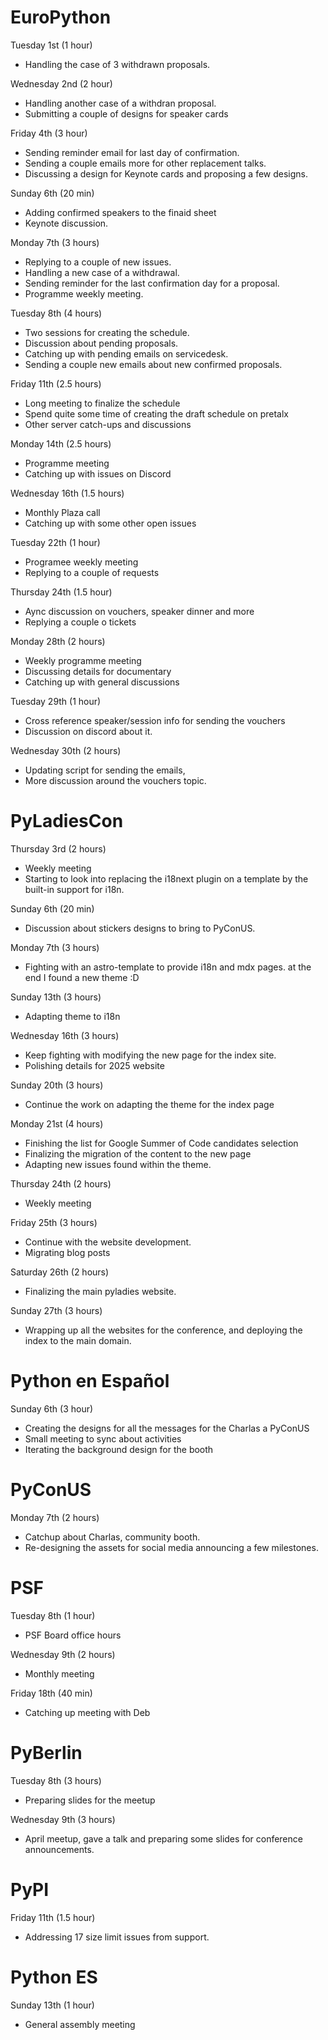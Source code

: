 # EuroPython

Tuesday 1st (1 hour)

- Handling the case of 3 withdrawn proposals.

Wednesday 2nd (2 hour)

- Handling another case of a withdran proposal.
- Submitting a couple of designs for speaker cards

Friday 4th (3 hour)

- Sending reminder email for last day of confirmation.
- Sending a couple emails more for other replacement talks.
- Discussing a design for Keynote cards and proposing a few designs.

Sunday 6th (20 min)

- Adding confirmed speakers to the finaid sheet
- Keynote discussion.

Monday 7th (3 hours)

- Replying to a couple of new issues.
- Handling a new case of a withdrawal.
- Sending reminder for the last confirmation day for a proposal.
- Programme weekly meeting.

Tuesday 8th (4 hours)

- Two sessions for creating the schedule.
- Discussion about pending proposals.
- Catching up with pending emails on servicedesk.
- Sending a couple new emails about new confirmed proposals.

Friday 11th (2.5 hours)

* Long meeting to finalize the schedule
* Spend quite some time of creating the draft schedule on pretalx
* Other server catch-ups and discussions

Monday 14th (2.5 hours)

* Programme meeting
* Catching up with issues on Discord

Wednesday 16th (1.5 hours)

* Monthly Plaza call
* Catching up with some other open issues

Tuesday 22th (1 hour)

* Programee weekly meeting
* Replying to a couple of requests

Thursday 24th (1.5 hour)

* Aync discussion on vouchers, speaker dinner and more
* Replying a couple o tickets

Monday 28th (2 hours)

* Weekly programme meeting
* Discussing details for documentary
* Catching up with general discussions

Tuesday 29th (1 hour)

* Cross reference speaker/session info for sending the vouchers
* Discussion on discord about it.

Wednesday 30th (2 hours)

* Updating script for sending the emails,
* More discussion around the vouchers topic.

# PyLadiesCon

Thursday 3rd (2 hours)

- Weekly meeting
- Starting to look into replacing the i18next plugin on a template
  by the built-in support for i18n.

Sunday 6th (20 min)

- Discussion about stickers designs to bring to PyConUS.

Monday 7th (3 hours)

- Fighting with an astro-template to provide i18n and mdx pages.
  at the end I found a new theme :D

Sunday 13th (3 hours)

- Adapting theme to i18n

Wednesday 16th (3 hours)

- Keep fighting with modifying the new page for the index site.
- Polishing details for 2025 website

Sunday 20th (3 hours)

- Continue the work on adapting the theme for the index page

Monday 21st (4 hours)

- Finishing the list for Google Summer of Code candidates selection
- Finalizing the migration of the content to the new page
- Adapting new issues found within the theme.

Thursday 24th (2 hours)

* Weekly meeting

Friday 25th (3 hours)

* Continue with the website development.
* Migrating blog posts

Saturday 26th (2 hours)

* Finalizing the main pyladies website.

Sunday 27th (3 hours)

* Wrapping up all the websites for the conference, and deploying the index to
    the main domain.

# Python en Español

Sunday 6th (3 hour)

- Creating the designs for all the messages for the Charlas a PyConUS
- Small meeting to sync about activities
- Iterating the background design for the booth

# PyConUS

Monday 7th (2 hours)

- Catchup about Charlas, community booth.
- Re-designing the assets for social media announcing a few milestones.

# PSF

Tuesday 8th (1 hour)

- PSF Board office hours

Wednesday 9th (2 hours)

- Monthly meeting

Friday 18th (40 min)

- Catching up meeting with Deb

# PyBerlin

Tuesday 8th (3 hours)

* Preparing slides for the meetup

Wednesday 9th (3 hours)

* April meetup, gave a talk and preparing some slides for conference
    announcements.

# PyPI

Friday 11th (1.5 hour)

* Addressing 17 size limit issues from support.

# Python ES

Sunday 13th  (1 hour)

* General assembly meeting
